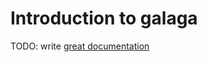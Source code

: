 # Introduction to galaga

TODO: write [great documentation](http://jacobian.org/writing/great-documentation/what-to-write/)
